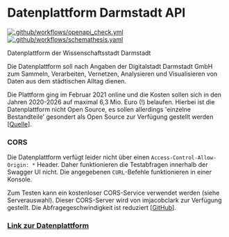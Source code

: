 # Datenplattform Darmstadt API

[![.github/workflows/openapi_check.yml](https://github.com/t-huyeng/datenplattform-darmstadt-api/actions/workflows/openapi_check.yml/badge.svg)](https://github.com/t-huyeng/datenplattform-darmstadt-api/actions/workflows/openapi_check.yml) [![.github/workflows/schemathesis.yaml](https://github.com/t-huyeng/datenplattform-darmstadt-api/actions/workflows/schemathesis.yaml/badge.svg)](https://github.com/t-huyeng/datenplattform-darmstadt-api/actions/workflows/schemathesis.yaml)

Datenplattform der Wissenschaftsstadt Darmstadt

  Die Datenplattform soll nach Angaben der Digitalstadt Darmstadt GmbH zum Sammeln, Verarbeiten, Vernetzen, Analysieren und Visualisieren von Daten aus dem städtischen Alltag dienen.


  Die Plattform ging im Februar 2021 online und die Kosten sollen sich in den Jahren 2020-2026 auf maximal 6,3 Mio. Euro (!) belaufen. Hierbei ist die Datenplattform nicht Open Source, es sollen allerdings 'einzelne Bestandteile' gesondert als Open Source zur Verfügung gestellt werden [[Quelle](https://www.digitalstadt-darmstadt.de/datenplattform-beteiligung/)].

 ### CORS

  Die Datenplattform verfügt leider nicht über einen `Access-Control-Allow-Origin: *` Header. Daher funktionieren die Testabfragen innerhalb der Swagger UI nicht. Die angegebenen `CURL`-Befehle funktionieren in einer Konsole.


  Zum Testen kann ein kostenloser CORS-Service verwendet werden (siehe Serverauswahl). Dieser CORS-Server wird von imjacobclark zur Verfügung gestellt. Die Abfragegeschwindigkeit ist reduziert [[GitHub](https://github.com/imjacobclark/cors-container)].

  ### [Link zur Datenplattform](https://datenplattform.darmstadt.de/#!/tiles/)




